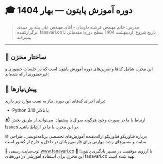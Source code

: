 # 🎓 دوره آموزش پایتون — بهار 1404

> مدرس: خانم مهندس فرشته داودیان - آقای مهندس علی پیله ور میبدی 
> برگزارکننده: fanavari.co 
> تاریخ شروع: اردیبهشت 1404
> سطح دوره: مقدماتی تا پیشرفته

---

## 📁 ساختار مخزن

این مخزن شامل کدها و تمرین‌های دوره آموزش پایتون است که در جلسات حضوری و غیرحضوری ارائه شده‌اند:


## 🧰 پیش‌نیازها

برای اجرای کدهای این دوره، نیاز به نصب موارد زیر دارید:

- Python 3.10 یا بالاتر  

📬 ارتباط با ما
در صورت وجود هرگونه سوال یا پیشنهاد، می‌توانید از طریق بخش Issues در این مخزن با ما در ارتباط باشید.

🌐 درباره فناوریکو
فناوریکو ارائه‌دهنده آموزش‌های تخصصی برنامه‌نویسی، طراحی سایت و مسیرهای رشد مهارتی برای فارسی‌زبانان در داخل و خارج از کشور است.

📎 وب‌سایت رسمی: www.fanavari.co
با آرزوی موفقیت در مسیر یادگیری پایتون! 🐍
این مخزن برای استفاده آموزشی در دوره‌های fanavari.co تهیه شده است.
